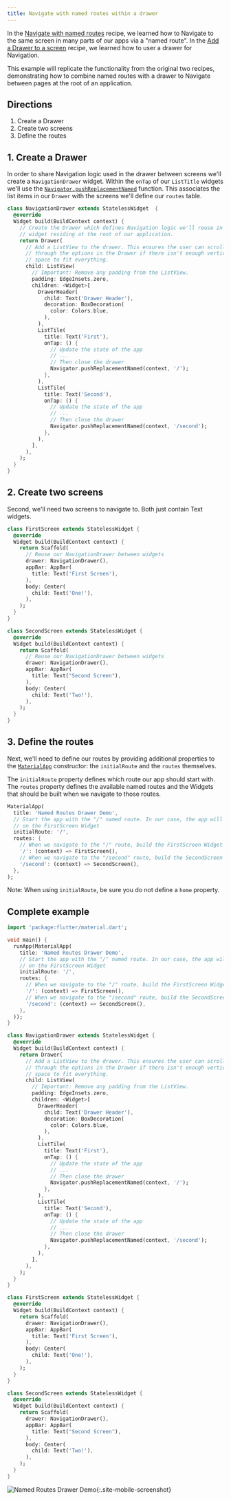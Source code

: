 ```yaml
---
title: Navigate with named routes within a drawer
---
```


In the
[Navigate with named routes](/docs/cookbook/navigation/named-routes/)
recipe, we learned how to Navigate to the same screen in many parts of our apps
via a "named route". In the
[Add a Drawer to a screen](/docs/cookbook/navigation/design/drawer/) recipe, we
learned how to user a drawer for Navigation.

This example will replicate the functionality from the original two recipes,
demonstrating how to combine named routes with a drawer to Navigate between
pages at the root of an application.

## Directions

  1. Create a Drawer
  1. Create two screens
  3. Define the routes

## 1. Create a Drawer

In order to share Navigation logic used in the drawer between screens we'll
create a `NavigationDrawer` widget. Within the `onTap` of our `ListTitle`
widgets we'll use the
[`Navigator.pushReplacementNamed`](https://docs.flutter.io/flutter/widgets/Navigator/pushReplacementNamed.html)
function. This associates the list items in our `Drawer` with the screens we'll
define our `routes` table.

<!-- skip -->
```dart
class NavigationDrawer extends StatelessWidget  {
  @override
  Widget build(BuildContext context) {
    // Create the Drawer which defines Navigation logic we'll reuse in each
    // widget residing at the root of our application.
    return Drawer(
      // Add a ListView to the drawer. This ensures the user can scroll
      // through the options in the Drawer if there isn't enough vertical
      // space to fit everything.
      child: ListView(
        // Important: Remove any padding from the ListView.
        padding: EdgeInsets.zero,
        children: <Widget>[
          DrawerHeader(
            child: Text('Drawer Header'),
            decoration: BoxDecoration(
              color: Colors.blue,
            ),
          ),
          ListTile(
            title: Text('First'),
            onTap: () {
              // Update the state of the app
              // ...
              // Then close the drawer
              Navigator.pushReplacementNamed(context, '/');
            },
          ),
          ListTile(
            title: Text('Second'),
            onTap: () {
              // Update the state of the app
              // ...
              // Then close the drawer
              Navigator.pushReplacementNamed(context, '/second');
            },
          ),
        ],
      ),
    );
  }
}
```

## 2. Create two screens

Second, we'll need two screens to navigate to. Both just contain Text widgets.

<!-- skip -->
```dart
class FirstScreen extends StatelessWidget {
  @override
  Widget build(BuildContext context) {
    return Scaffold(
      // Reuse our NavigationDrawer between widgets
      drawer: NavigationDrawer(),
      appBar: AppBar(
        title: Text('First Screen'),
      ),
      body: Center(
        child: Text('One!'),
      ),
    );
  }
}

class SecondScreen extends StatelessWidget {
  @override
  Widget build(BuildContext context) {
    return Scaffold(
      // Reuse our NavigationDrawer between widgets
      drawer: NavigationDrawer(),
      appBar: AppBar(
        title: Text("Second Screen"),
      ),
      body: Center(
        child: Text('Two!'),
      ),
    );
  }
}
```

## 3. Define the routes

Next, we'll need to define our routes by providing additional properties to the
[`MaterialApp`](https://docs.flutter.io/flutter/material/MaterialApp-class.html)
constructor: the `initialRoute` and the `routes` themselves.

The `initialRoute` property defines which route our app should start with. The
`routes` property defines the available named routes and the Widgets that should
be built when we navigate to those routes.

<!-- skip -->
```dart
MaterialApp(
  title: 'Named Routes Drawer Demo',
  // Start the app with the "/" named route. In our case, the app will start
  // on the FirstScreen Widget
  initialRoute: '/',
  routes: {
    // When we navigate to the "/" route, build the FirstScreen Widget
    '/': (context) => FirstScreen(),
    // When we navigate to the "/second" route, build the SecondScreen Widget
    '/second': (context) => SecondScreen(),
  },
);
```

Note: When using `initialRoute`, be sure you do not define a `home` property.

## Complete example

```dart
import 'package:flutter/material.dart';

void main() {
  runApp(MaterialApp(
    title: 'Named Routes Drawer Demo',
    // Start the app with the "/" named route. In our case, the app will start
    // on the FirstScreen Widget
    initialRoute: '/',
    routes: {
      // When we navigate to the "/" route, build the FirstScreen Widget
      '/': (context) => FirstScreen(),
      // When we navigate to the "/second" route, build the SecondScreen Widget
      '/second': (context) => SecondScreen(),
    },
  ));
}

class NavigationDrawer extends StatelessWidget {
  @override
  Widget build(BuildContext context) {
    return Drawer(
      // Add a ListView to the drawer. This ensures the user can scroll
      // through the options in the Drawer if there isn't enough vertical
      // space to fit everything.
      child: ListView(
        // Important: Remove any padding from the ListView.
        padding: EdgeInsets.zero,
        children: <Widget>[
          DrawerHeader(
            child: Text('Drawer Header'),
            decoration: BoxDecoration(
              color: Colors.blue,
            ),
          ),
          ListTile(
            title: Text('First'),
            onTap: () {
              // Update the state of the app
              // ...
              // Then close the drawer
              Navigator.pushReplacementNamed(context, '/');
            },
          ),
          ListTile(
            title: Text('Second'),
            onTap: () {
              // Update the state of the app
              // ...
              // Then close the drawer
              Navigator.pushReplacementNamed(context, '/second');
            },
          ),
        ],
      ),
    );
  }
}

class FirstScreen extends StatelessWidget {
  @override
  Widget build(BuildContext context) {
    return Scaffold(
      drawer: NavigationDrawer(),
      appBar: AppBar(
        title: Text('First Screen'),
      ),
      body: Center(
        child: Text('One!'),
      ),
    );
  }
}

class SecondScreen extends StatelessWidget {
  @override
  Widget build(BuildContext context) {
    return Scaffold(
      drawer: NavigationDrawer(),
      appBar: AppBar(
        title: Text("Second Screen"),
      ),
      body: Center(
        child: Text('Two!'),
      ),
    );
  }
}
```

![Named Routes Drawer Demo](/images/cookbook/named-routes-drawer.gif){:.site-mobile-screenshot}
